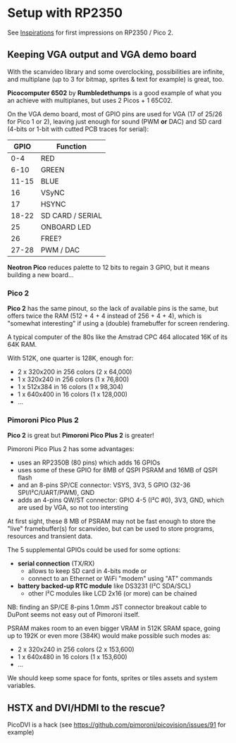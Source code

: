 <!-- SPDX-Copyright-Text: © 2023 CHiPs44 <chips44@gmail.com> -->
<!-- SPDX-License-Identifier: CC-BY-SA-4.0 -->

# Setup with RP2350

See [Inspirations](10-Inspirations.md) for first impressions on RP2350 / Pico 2.

## Keeping VGA output and VGA demo board

With the scanvideo library and some overclocking, possibilities are infinite, and multiplane (up to 3 for bitmap, sprites & text for example) is great, too.

**Picocomputer 6502** by **Rumbledethumps** is a good example of what you an achieve with multiplanes, but uses 2 Picos + 1 65C02.

On the VGA demo board, most of GPIO pins are used for VGA (17 of 25/26 for Pico 1 or 2), leaving just enough for sound (PWM **or** DAC) and SD card (4-bits or 1-bit with cutted PCB traces for serial):

| GPIO  | Function         |
| ----- | ---------------- |
| 0-4   | RED              |
| 6-10  | GREEN            |
| 11-15 | BLUE             |
| 16    | VSyNC            |
| 17    | HSYNC            |
| 18-22 | SD CARD / SERIAL |
| 25    | ONBOARD LED      |
| 26    | FREE?            |
| 27-28 | PWM / DAC        |

**Neotron Pico** reduces palette to 12 bits to regain 3 GPIO, but it means building a new board...

### Pico 2

**Pico 2** has the same pinout, so the lack of available pins is the same, but offers twice the RAM (512 + 4 + 4 instead of 256 + 4 + 4), which is "somewhat interesting" if using a (double) framebuffer for screen rendering.

A typical computer of the 80s like the Amstrad CPC 464 allocated 16K of its 64K RAM.

With 512K, one quarter is 128K, enough for:

- 2 x 320x200 in 256 colors (2 x 64,000)
- 1 x 320x240 in 256 colors (1 x 76,800)
- 1 x 512x384 in 16 colors (1 x 98,304)
- 1 x 640x400 in 16 colors (1 x 128,000)
- ...

### Pimoroni Pico Plus 2

**Pico 2** is great but **Pimoroni Pico Plus 2** is greater!

Pimoroni Pico Plus 2 has some advantages:

- uses an RP2350B (80 pins) which adds 16 GPIOs
- uses some of these GPIO for 8MB of QSPI PSRAM and 16MB of QSPI flash
- and an 8-pins SP/CE connector: VSYS, 3V3, 5 GPIO (32-36 SPI/I²C/UART/PWM), GND
- adds an 4-pins QW/ST connector: GPIO 4-5 (I²C #0), 3V3, GND, which are used by VGA, so not too intersting

At first sight, these 8 MB of PSRAM may not be fast enough to store the "live" framebuffer(s) for scanvideo, but can be used to store programs, resources and transient data.

The 5 supplemental GPIOs could be used for some options:

- **serial connection** (TX/RX)
  - allows to keep SD card in 4-bits mode or
  - connect to an Ethernet or WiFi "modem" using "AT" commands
- **battery backed-up RTC module** like DS3231 (I²C SDA/SCL)
  - other I²C modules like LCD 2x16 (or more) can be chained

NB: finding an SP/CE 8-pins 1.0mm JST connector breakout cable to DuPont seems not easy out of Pimoroni itself.

PSRAM makes room to an even bigger VRAM in 512K SRAM space, going up to 192K or even more (384K) would make possible such modes as:

- 2 x 320x240 in 256 colors (2 x 153,600)
- 1 x 640x480 in 16 colors (1 x 153,600)
- ...

We should keep some space for fonts, sprites or tiles assets and system variables.

## HSTX and DVI/HDMI to the rescue?

PicoDVI is a hack (see <https://github.com/pimoroni/picovision/issues/91> for example)
